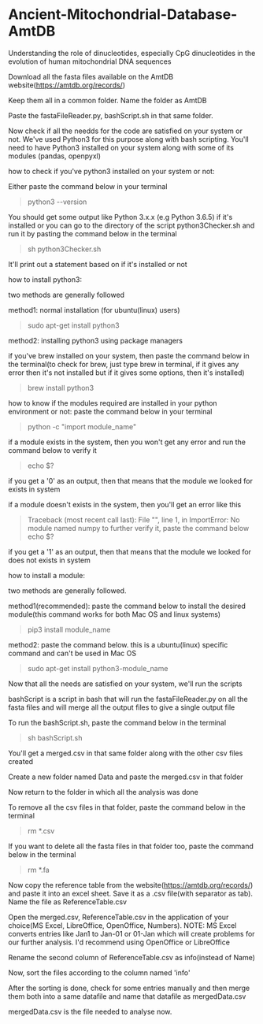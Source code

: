 # Ancient-Mitochondrial-Database-AmtDB
Understanding the role of dinucleotides, especially CpG dinucleotides in the evolution of human mitochondrial DNA sequences


Download all the fasta files available on the AmtDB website(https://amtdb.org/records/)

Keep them all in a common folder. Name the folder as AmtDB

Paste the fastaFileReader.py, bashScript.sh in that same folder.

Now check if all the needds for the code are satisfied on your system or not. We've used Python3 for this purpose along with bash scripting. You'll need to have Python3 installed on your system along with some of its modules (pandas, openpyxl)


how to check if you've python3 installed on your system or not:

Either paste the command below in your terminal
> python3 --version

You should get some output like Python 3.x.x (e.g Python 3.6.5) if it's installed or you can go to the directory of the script python3Checker.sh and run it by pasting the command below in the terminal
> sh python3Checker.sh

It'll print out a statement based on if it's installed or not


how to install python3:

two methods are generally followed

method1: normal installation (for ubuntu(linux) users)
> sudo apt-get install python3

method2: installing python3 using package managers

if you've brew installed on your system, then paste the command below in the terminal(to check for brew, just type brew in terminal, if it gives any error then it's not installed but if it gives some options, then it's installed)
> brew install python3


how to know if the modules required are installed in your python environment or not:
paste the command below in your terminal
> python -c "import module_name"

if a module exists in the system, then you won't get any error and run the command below to verify it
> echo $?  

if you get a '0' as an output, then that means that the module we looked for exists in system

if a module doesn't exists in the system, then you'll get an error like this

> Traceback (most recent call last):
> 	  File "<string>", line 1, in <module>
> 	ImportError: No module named numpy
to further verify it, paste the command below
> echo $?
	
if you get a '1' as an output, then that means that the module we looked for does not exists in system


how to install a module:

two methods are generally followed.

method1(recommended): paste the command below to install the desired module(this command works for both Mac OS and linux systems)
> pip3 install module_name

method2: paste the command below. this is a ubuntu(linux) specific command and can't be used in Mac OS
> sudo apt-get install python3-module_name

Now that all the needs are satisfied on your system, we'll run the scripts

bashScript is a script in bash that will run the fastaFileReader.py on all the fasta files and will merge all the output files to give a single output file

To run the bashScript.sh, paste the command below in the terminal
> sh bashScript.sh

You'll get a merged.csv in that same folder along with the other csv files created

Create a new folder named Data and paste the merged.csv in that folder

Now return to the folder in which all the analysis was done

To remove all the csv files in that folder, paste the command below in the terminal
> rm *.csv

If you want to delete all the fasta files in that folder too, paste the command below in the terminal
> rm *.fa

Now copy the reference table from the website(https://amtdb.org/records/) and paste it into an excel sheet. Save it as a .csv file(with separator as tab). Name the file as ReferenceTable.csv

Open the merged.csv, ReferenceTable.csv in the application of your choice(MS Excel, LibreOffice, OpenOffice, Numbers). NOTE: MS Excel converts entries like Jan1 to Jan-01 or 01-Jan which will create problems for our further analysis. I'd recommend using OpenOffice or LibreOffice

Rename the second column of ReferenceTable.csv as info(instead of Name)

Now, sort the files according to the column named 'info'

After the sorting is done, check for some entries manually and then merge them both into a same datafile and name that datafile as mergedData.csv

mergedData.csv is the file needed to analyse now.





